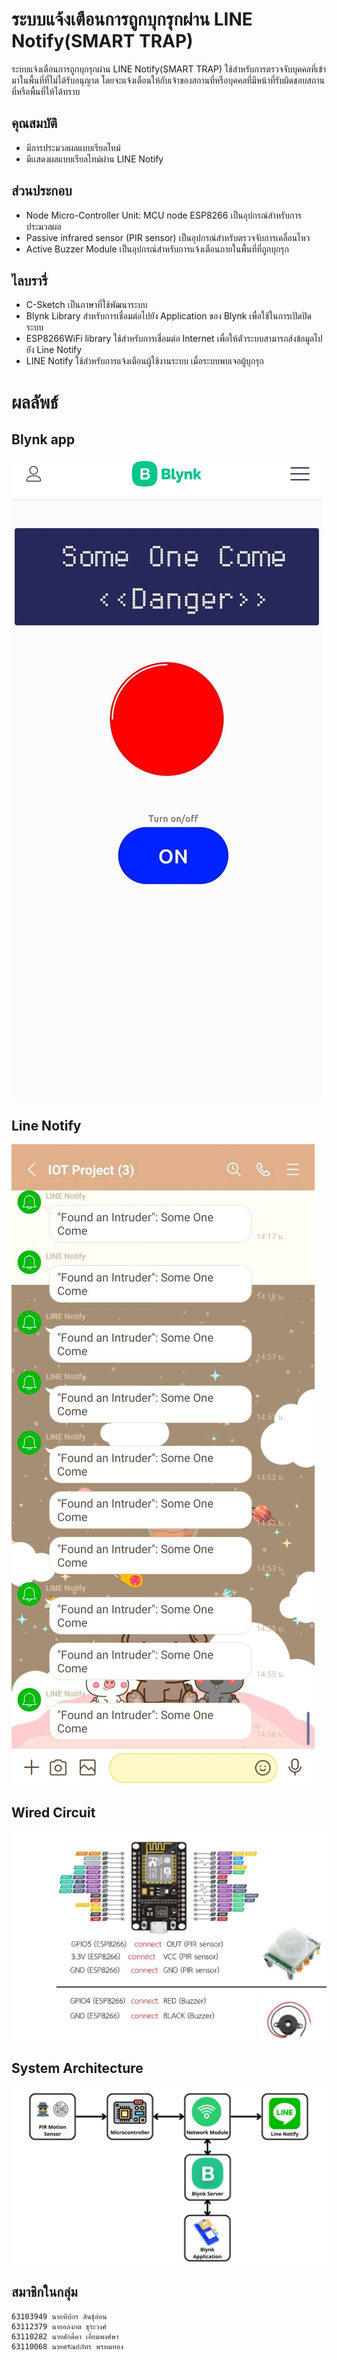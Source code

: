 # ระบบแจ้งเตือนการถูกบุกรุกผ่าน LINE Notify(SMART TRAP)
  ระบบแจ้งเตือนการถูกบุกรุกผ่าน LINE Notify(SMART TRAP) ใช้สำหรับการตรวจจับบุคคลที่เข้ามาในพื้นที่ที่ไม่ได้รับอนุญาต โดยจะแจ้งเตือนให้กับเจ้าของสถานที่หรือบุคคลที่มีหน้าที่รับผิดชอบสถานที่หรือพื้นที่ให้ได้ทราบ

## คุณสมบัติ
  - มีการประมวลผลแบบเรียลไทม์
  - มีเเสดงผลแบบเรียลไทม์ผ่าน LINE Notify
## ส่วนประกอบ
  - Node Micro-Controller Unit: MCU node ESP8266 เป็นอุปกรณ์สำหรับการประมวลผล
  - Passive infrared sensor (PIR sensor) เป็นอุปกรณ์สำหรับตรวจจับการเคลื่อนไหว 
  - Active Buzzer Module เป็นอุปกรณ์สำหรับการแจ้งเตือนภายในพื้นที่ที่ถูกบุกรุก
## ไลบรารี่
  - C-Sketch เป็นภาษาที่ใช้พัฒนาระบบ
  - Blynk Library สำหรับการเชื่อมต่อไปยัง Application ของ Blynk เพื่อใช้ในการเปิดปิดระบบ
  - ESP8266WiFi library ใช้สำหรับการเชื่อมต่อ Internet เพื่อให้ตัวระบบสามารถส่งข้อมูลไปยัง Line Notify 
  - LINE Notify ใช้สำหรับการแจ้งเตือนผู้ใช้งานระบบ เมื่อระบบพบเจอผู้บุกรุก
# ผลลัพธ์
## Blynk app
![image](https://github.com/Sarunpat-Promthong/Smart_Trap/blob/main/Blynk%20app.jpg)
## Line Notify
![image](https://github.com/Sarunpat-Promthong/Smart_Trap/blob/main/Line%20Notify.jpg)
## Wired Circuit
![image](https://github.com/Sarunpat-Promthong/Smart_Trap/blob/main/Wired%20Circuit.jpg)
## System Architecture
![image](https://github.com/Sarunpat-Promthong/Smart_Trap/blob/main/System%20Architecture.png)
## สมาชิกในกลุ่ม
    63103949 นายทีปกร สินธุ์อ่อน               
    63112379 นายอลงกต ธุระวงศ์   
    63110282 นายศักดิ์ดา เอี่ยมพงศ์ษา  
    63110068 นายศรัณย์ภัทร พรหมทอง 

